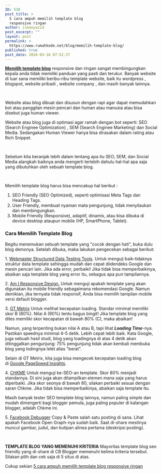 ```yaml
---
ID: 538
post_title: >
  5 cara ampuh memilih template blog
  responsive ringan
author: ilmanyazid
post_excerpt: ""
layout: post
permalink: >
  https://www.rumahkode.net/blog/memilih-template-blog/
published: true
post_date: 2018-03-16 07:52:37
---
```

<a href="https://www.rumahkode.net/blog/memilih-template-blog/"><b>Memilih template </b><strong>blog</strong></a> responsive dan ringan sangat membingungkan kepala anda tidak memiliki panduan yang pasti dan terukur. Banyak website di luar sana memiliki beribu-ribu template website, baik itu wordpress , blogspot, website pribadi , website company , dan masih banyak lainnya.

&nbsp;

Website atau blog dibuat dan disusun dengan rapi agar dapat memudahkan bot atau panggilan mesin pencari dan human atau manusia atau bisa disebut juga human viewer.

Website atau blog juga di optimasi agar ramah dengan bot seperti: SEO (Search Enginee Optimization) , SEM (Search Enginee Marketing) dan Social Media. Sedangakan Human Viewer hanya bisa dirasakan dalam rating atau Rich Snippet.

&nbsp;

Sebelum kita beranjak lebih dalam tentang apa itu SEO, SEM, dan Social Media alangkah baiknya anda mengerti terlebih dahulu hal-hal apa saja yang dibutuhkan oleh sebuah template blog.

&nbsp;

Memilih template blog harus bisa mencakup hal berikut :
<ol>
 	<li>SEO Friendly (SEO Optimized), seperti optimisasi Meta Tags dan Heading Tags.</li>
 	<li>User Friendly, membuat nyaman mata pengunjung, tidak menyilaukan dan membingungkan.</li>
 	<li>Mobile Friendly (Responsive), adaptif, dinamis, atau bisa dibuka di device desktop ataupun mobile (HP, SmartPhone, Tablet).</li>
</ol>
<h3><b>Cara Memilih Template Blog </b></h3>
<div>

Begitu menemukan sebuah template yang "cocok dengan hati", buka dulu blog demonya. Setelah dibuka, maka lakukan pengecekan sebagai berikut:

1. <a href="http://www.google.com/webmasters/tools/richsnippets">Webmaster Structured Data Testing Tools</a>.
Untuk menguji baik-tidaknya struktur data template sehingga mudah dan cepat diidendeks Google dan mesin pencari lain. Jika ada error, perbaiki! Jika tidak bisa memperbaikinya, abaikan saja template blog yang error itu, sebagus apa pun tampilannya.

2. <a href="http://ami.responsivedesign.is/">Am I Responsive Design.</a>
Untuk menguji apakah template yang akan digunakan itu mobile friendly sebagaimana rekomendasi Google. Namun demikian, jika ternyata tidak responsif, Anda bisa memilih tampilan mobile versi default blogger.

3. <a href="http://gtmetrix.com/">GT Metrix</a>
Untuk melihat kecepatan loading. Standar minimal memiliki skor B (80%). Nilai A (90%) tentu bagus bingit! Jika template blog yang dites memiliki skor kecapatan di bawah 80% (C), maka abaikan!

Namun, yang terpenting bukan nilai A atau B, tapi lihat <b><i>Loading Time</i></b>-nya. Pastikan speednya minimal 4-5 detik. Lebih cepat lebih baik. Kata Google, juga sebuah hasil studi, blog yang loadingnya di atas 4 detik akan ditinggalkan pengunjung: 75% pengunjung tidak akan kembali membuka blog yang lodingnya lelet alias "berat".

Selain di GT Metrix, kita juga bisa mengecek kecepatan loading blog di <a href="https://developers.google.com/speed/pagespeed/insights/" target="_blank" rel="nofollow noopener">Google PageSpeed Insights</a>.

4. <a href="https://chkme.com/">CHKME</a>
Untuk menguji ke-SEO-an template. Skor 80% menjadi standarnya. Di sini juga akan ditampilkan elemen mana saja yang harus diperbaiki. Jika skor seonya di bawah 80, silakan perbaiki sesuai dengan saran Chkme. Jika tidak bisa memperbaikinya, abaikan saja template itu.

Masih banyak tester SEO template blog lainnya, namun paling simple dan mudah dimengerti bagi blogger pemula, juga paling populer di kalangan blogger, adalah Chkme ini.

5. <a href="https://developers.facebook.com/tools/debug/">Facebook Debugger</a>
Copy &amp; Paste salah satu posting di sana. Lihat apakah Facebook Open Graph-nya sudah baik. Saat di-share mestinya muncul gambar, judul, dan kutipan alinea pertama (deskripsi posting).

&nbsp;

<b>TEMPLATE BLOG YANG MEMENUHI KRITERIA</b>
Mayoritas template blog seo friendly yang di-share di CB Blogger memenuhi kelima kriteria tersebut. Silakan pilih dan cek saja di 5 situs di atas.

Cukup sekian <a href="https://www.rumahkode.net/blog/memilih-template-blog/">5 cara ampuh memilih template blog responsive ringan</a>

&nbsp;

</div>